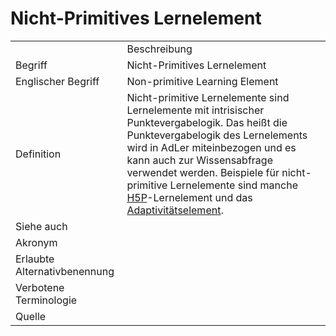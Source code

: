 # Nicht-Primitives Lernelement

<link-summary rel="summary"/>
<card-summary rel="summary"/>
<web-summary rel="summary"/>


<table>
    <tr>
        <td></td>
        <td>Beschreibung</td>
    </tr>
    <tr>
        <td>Begriff</td>
        <td>Nicht-Primitives Lernelement</td>
    </tr>
    <tr>
        <td>Englischer Begriff</td>
        <td>Non-primitive Learning Element</td>
    </tr>
    <tr>
        <td>Definition</td>
        <td id="summary" >Nicht-primitive Lernelemente sind Lernelemente mit intrisischer Punktevergabelogik. Das heißt die Punktevergabelogik des Lernelements wird in AdLer miteinbezogen und es kann auch zur Wissensabfrage verwendet werden.
        Beispiele für nicht-primitive Lernelemente sind manche <a href="H5P-GE.md">H5P</a>-Lernelement und das <a href="Adaptivitätselement-GE.md">Adaptivitätselement</a>.</td>
    </tr>  
    <tr>
        <td>Siehe auch</td>
        <td><a href="Lernelement-GE.md"></a></td>
    </tr>
    <tr>
        <td>Akronym</td>
        <td></td>
    </tr>
   <tr>
        <td>Erlaubte Alternativbenennung</td>
        <td></td>
    </tr>
   <tr>
        <td>Verbotene Terminologie</td>
        <td></td>
    </tr>
   <tr>
        <td>Quelle</td>
        <td></td>
    </tr>
</table>
